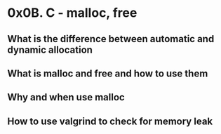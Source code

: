 # 0x0B. C - malloc, free
## What is the difference between automatic and dynamic allocation
## What is malloc and free and how to use them
## Why and when use malloc
## How to use valgrind to check for memory leak
